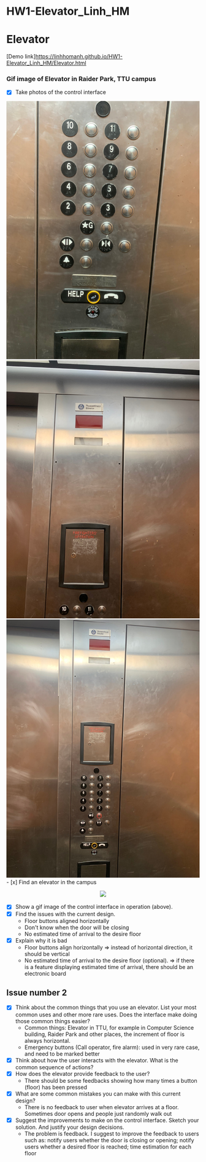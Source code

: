 # HW1-Elevator_Linh_HM

# Elevator
 [Demo link]https://linhhomanh.github.io/HW1-Elevator_Linh_HM/Elevator.html

### Gif image of Elevator in Raider Park, TTU campus

- [x] Take photos of the control interface
<img src = "https://github.com/LinhHoManh/HW1-Elevator_Linh_HM/blob/master/RP2.jpeg">
<img src = "https://github.com/LinhHoManh/HW1-Elevator_Linh_HM/blob/master/RP1.jpeg">
<img src = "https://github.com/LinhHoManh/HW1-Elevator_Linh_HM/blob/master/RP3.jpeg">
- [x] Find an elevator in the campus
<p align="center">
<img src="https://github.com/LinhHoManh/HW1-Elevator_Linh_HM/blob/master/Linh_Raider-Park.gif">
</p>

- [x] Show a gif image of the control interface in operation (above).
- [x] Find the issues with the current design.
    + Floor buttons aligned horizontally
    + Don't know when the door will be closing
    + No estimated time of arrival to the desire floor
- [x] Explain why it is bad
    + Floor buttons align horizontally => instead of horizontal direction, it should be vertical
    + No estimated time of arrival to the desire floor (optional). => if there is a feature displaying estimated time of arrival, there should be an electronic board

## Issue number 2
- [x] Think about the common things that you use an elevator. List your most common uses and other more rare uses. Does the interface make doing those common things easier?
    + Common things: Elevator in TTU, for example in Computer Science building, Raider Park and other places, the increment of floor is always horizontal. 
    + Emergency buttons (Call operator, fire alarm): used in very rare case, and need to be marked better
- [x] Think about how the user interacts with the elevator. What is the common sequence of actions?
- [x] How does the elevator provide feedback to the user?
    + There should be some feedbacks showing how many times a button (floor) has been pressed
- [x] What are some common mistakes you can make with this current design?
    + There is no feedback to user when elevator arrives at a floor. Sometimes door opens and people just randomly walk out
- [x] Suggest the improvements to make on the control interface. Sketch your solution. And justify your design decisions.
    + The problem is feedback. I suggest to improve the feedback to users such as: notify users whether the door is closing or opening; notify users whether a desired floor is reached; time estimation for each floor


